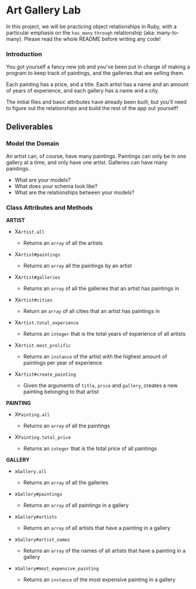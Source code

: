 # Art Gallery Lab

In this project, we will be practicing object relationships in Ruby, with a particular emphasis on the `has_many` `through` relationship (aka: many-to-many). Please read the whole README before writing any code!

### Introduction

You got yourself a fancy new job and you've been put in charge of making a program to keep track of paintings, and the galleries that are selling them.  

Each painting has a price, and a title.  Each artist has a name and an amount of years of experience, and each gallery has a name and a city.

The initial files and basic attributes have already been built, but you'll need to figure out the relationships and build the rest of the app out yourself!

## Deliverables

### Model the Domain

An artist can, of course, have many paintings. Paintings can only be in one gallery at a time, and only have one artist.  Galleries can have many paintings.

* What are your models?
* What does your schema look like?
* What are the relationships between your models?



### Class Attributes and Methods

**ARTIST**

  * X`Artist.all`
    * Returns an `array` of all the artists

  * X`Artist#paintings`
    * Returns an `array` all the paintings by an artist

  * X`Artist#galleries`
    * Returns an `array` of all the galleries that an artist has paintings in

  * X`Artist#cities`
    * Return an `array` of all cities that an artist has paintings in

  * X`Artist.total_experience`
    * Returns an `integer` that is the total years of experience of all artists

  * X`Artist.most_prolific`
    * Returns an `instance` of the artist with the highest amount of paintings per year of experience.

  * X`Artist#create_painting`
    * Given the arguments of `title`, `price` and `gallery`, creates a new painting belonging to that artist

**PAINTING**

  * X`Painting.all`
    * Returns an `array` of all the paintings

  * X`Painting.total_price`
    * Returns an `integer` that is the total price of all paintings

**GALLERY**

  * x`Gallery.all`
    * Returns an `array` of all the galleries

  * x`Gallery#paintings`
    * Returns an `array` of all paintings in a gallery

  * x`Gallery#artists`
    * Returns an `array` of all artists that have a painting in a gallery

  * x`Gallery#artist_names`
    * Returns an `array` of the names of all artists that have a painting in a gallery

  * x`Gallery#most_expensive_painting`
    * Returns an `instance` of the most expensive painting in a gallery
